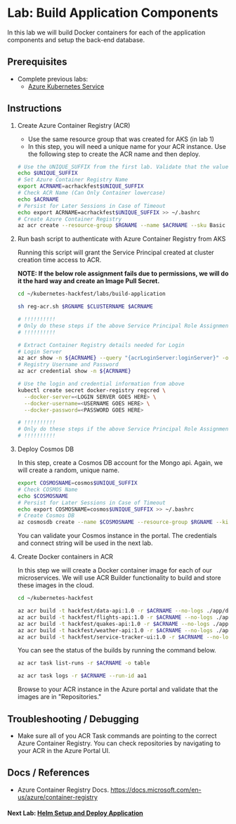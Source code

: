 # Lab: Build Application Components

In this lab we will build Docker containers for each of the application components and setup the back-end database.

## Prerequisites

* Complete previous labs:
    * [Azure Kubernetes Service](../create-aks-cluster/README.md)

## Instructions

1. Create Azure Container Registry (ACR)
    * Use the same resource group that was created for AKS (in lab 1)
    * In this step, you will need a unique name for your ACR instance. Use the following step to create the ACR name and then deploy.

    ```bash
    # Use the UNIQUE_SUFFIX from the first lab. Validate that the value is still set.
    echo $UNIQUE_SUFFIX
    # Set Azure Container Registry Name
    export ACRNAME=acrhackfest$UNIQUE_SUFFIX
    # Check ACR Name (Can Only Container lowercase)
    echo $ACRNAME
    # Persist for Later Sessions in Case of Timeout
    echo export ACRNAME=acrhackfest$UNIQUE_SUFFIX >> ~/.bashrc
    # Create Azure Container Registry
    az acr create --resource-group $RGNAME --name $ACRNAME --sku Basic
    ```

2. Run bash script to authenticate with Azure Container Registry from AKS

    Running this script will grant the Service Principal created at cluster creation time access to ACR.

    **NOTE: If the below role assignment fails due to permissions, we will do it the hard way and create an Image Pull Secret.**

    ```bash
    cd ~/kubernetes-hackfest/labs/build-application

    sh reg-acr.sh $RGNAME $CLUSTERNAME $ACRNAME
    ```

    ```bash
    # !!!!!!!!!!
    # Only do these steps if the above Service Principal Role Assignment fails.
    # !!!!!!!!!!

    # Extract Container Registry details needed for Login
    # Login Server
    az acr show -n ${ACRNAME} --query "{acrLoginServer:loginServer}" -o table
    # Registry Username and Password
    az acr credential show -n ${ACRNAME}

    # Use the login and credential information from above
    kubectl create secret docker-registry regcred \
      --docker-server=<LOGIN SERVER GOES HERE> \
      --docker-username=<USERNAME GOES HERE> \
      --docker-password=<PASSWORD GOES HERE>

    # !!!!!!!!!!
    # Only do these steps if the above Service Principal Role Assignment fails.
    # !!!!!!!!!!
    ```

3. Deploy Cosmos DB

    In this step, create a Cosmos DB account for the Mongo api. Again, we will create a random, unique name.

    ```bash
    export COSMOSNAME=cosmos$UNIQUE_SUFFIX
    # Check COSMOS Name
    echo $COSMOSNAME
    # Persist for Later Sessions in Case of Timeout
    echo export COSMOSNAME=cosmos$UNIQUE_SUFFIX >> ~/.bashrc
    # Create Cosmos DB
    az cosmosdb create --name $COSMOSNAME --resource-group $RGNAME --kind MongoDB
    ```

    You can validate your Cosmos instance in the portal. The credentials and connect string will be used in the next lab.

4. Create Docker containers in ACR

    In this step we will create a Docker container image for each of our microservices. We will use ACR Builder functionality to build and store these images in the cloud. 

    ```bash
    cd ~/kubernetes-hackfest

    az acr build -t hackfest/data-api:1.0 -r $ACRNAME --no-logs ./app/data-api
    az acr build -t hackfest/flights-api:1.0 -r $ACRNAME --no-logs ./app/flights-api
    az acr build -t hackfest/quakes-api:1.0 -r $ACRNAME --no-logs ./app/quakes-api
    az acr build -t hackfest/weather-api:1.0 -r $ACRNAME --no-logs ./app/weather-api
    az acr build -t hackfest/service-tracker-ui:1.0 -r $ACRNAME --no-logs ./app/service-tracker-ui
    ```

    You can see the status of the builds by running the command below.

    ```bash
    az acr task list-runs -r $ACRNAME -o table

    az acr task logs -r $ACRNAME --run-id aa1
    ```

    Browse to your ACR instance in the Azure portal and validate that the images are in "Repositories."

## Troubleshooting / Debugging

* Make sure all of you ACR Task commands are pointing to the correct Azure Container Registry. You can check repositories by navigating to your ACR in the Azure Portal UI.

## Docs / References

* Azure Container Registry Docs. https://docs.microsoft.com/en-us/azure/container-registry 

#### Next Lab: [Helm Setup and Deploy Application](../helm-setup-deploy/README.md)
